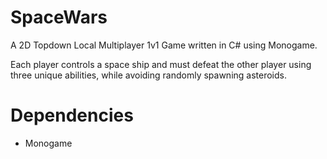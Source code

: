 # SpaceWars
A 2D Topdown Local Multiplayer 1v1 Game written in C# using Monogame.

Each player controls a space ship and must defeat the other player using three unique abilities, while avoiding randomly spawning asteroids.

# Dependencies
* Monogame